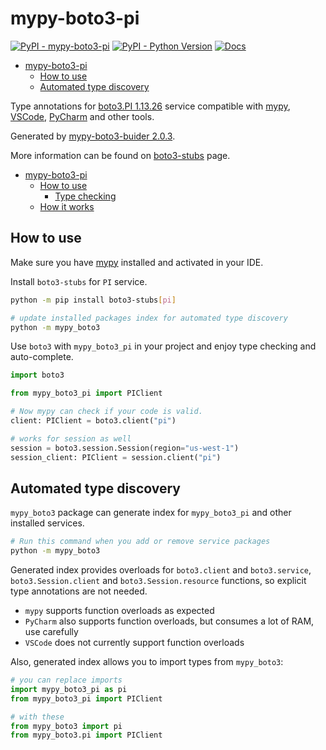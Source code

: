 # mypy-boto3-pi

[![PyPI - mypy-boto3-pi](https://img.shields.io/pypi/v/mypy-boto3-pi.svg?color=blue)](https://pypi.org/project/mypy-boto3-pi)
[![PyPI - Python Version](https://img.shields.io/pypi/pyversions/mypy-boto3-pi.svg?color=blue)](https://pypi.org/project/mypy-boto3-pi)
[![Docs](https://img.shields.io/readthedocs/mypy-boto3-builder.svg?color=blue)](https://mypy-boto3-builder.readthedocs.io/)

- [mypy-boto3-pi](#mypy-boto3-pi)
  - [How to use](#how-to-use)
  - [Automated type discovery](#automated-type-discovery)


Type annotations for
[boto3.PI 1.13.26](https://boto3.amazonaws.com/v1/documentation/api/1.13.26/reference/services/pi.html#PI) service
compatible with [mypy](https://github.com/python/mypy), [VSCode](https://code.visualstudio.com/),
[PyCharm](https://www.jetbrains.com/pycharm/) and other tools.

Generated by [mypy-boto3-buider 2.0.3](https://github.com/vemel/mypy_boto3_builder).

More information can be found on [boto3-stubs](https://pypi.org/project/boto3-stubs/) page.

- [mypy-boto3-pi](#mypy-boto3-pi)
  - [How to use](#how-to-use)
    - [Type checking](#type-checking)
  - [How it works](#how-it-works)

## How to use

Make sure you have [mypy](https://github.com/python/mypy) installed and activated in your IDE.

Install `boto3-stubs` for `PI` service.

```bash
python -m pip install boto3-stubs[pi]

# update installed packages index for automated type discovery
python -m mypy_boto3
```

Use `boto3` with `mypy_boto3_pi` in your project and enjoy type checking and auto-complete.

```python
import boto3

from mypy_boto3_pi import PIClient

# Now mypy can check if your code is valid.
client: PIClient = boto3.client("pi")

# works for session as well
session = boto3.session.Session(region="us-west-1")
session_client: PIClient = session.client("pi")

```

## Automated type discovery

`mypy_boto3` package can generate index for `mypy_boto3_pi` and other installed services.

```bash
# Run this command when you add or remove service packages
python -m mypy_boto3
```

Generated index provides overloads for `boto3.client` and `boto3.service`,
`boto3.Session.client` and `boto3.Session.resource` functions,
so explicit type annotations are not needed.

- `mypy` supports function overloads as expected
- `PyCharm` also supports function overloads, but consumes a lot of RAM, use carefully
- `VSCode` does not currently support function overloads

Also, generated index allows you to import types from `mypy_boto3`:

```python
# you can replace imports
import mypy_boto3_pi as pi
from mypy_boto3_pi import PIClient

# with these
from mypy_boto3 import pi
from mypy_boto3.pi import PIClient
```